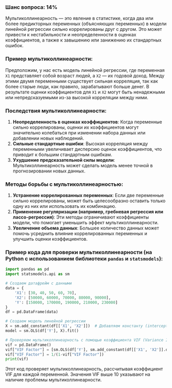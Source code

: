 ### Шанс вопроса: 14%

Мультиколлинеарность — это явление в статистике, когда два или более предикторных переменных (объясняющих переменных) в модели линейной регрессии сильно коррелированы друг с другом. Это может привести к нестабильности и неопределенности в оценках коэффициентов, а также к завышению или занижению их стандартных ошибок.

### Пример мультиколлинеарности:
Предположим, у нас есть модель линейной регрессии, где переменная `X1` представляет собой возраст людей, а `X2` — их годовой доход. Между этими двумя переменными существует сильная корреляция, так как более старые люди, как правило, зарабатывают больше денег. В результате оценки коэффициентов для `X1` и `X2` могут быть ненадежными или непредсказуемыми из-за высокой корреляции между ними.

### Последствия мультиколлинеарности:
1. **Неопределенность в оценках коэффициентов**: Когда переменные сильно коррелированы, оценки их коэффициентов могут значительно колебаться при изменении набора данных или добавлении новых наблюдений.
2. **Сильные стандартные ошибки**: Высокая корреляция между переменными увеличивает дисперсию оценок коэффициентов, что приводит к большим стандартным ошибкам.
3. **Ухудшение предсказательной силы модели**: Мультиколлинеарность может сделать модель менее точной в прогнозировании новых данных.

### Методы борьбы с мультиколлинеарностью:
1. **Устранение коррелированных переменных**: Если две переменные сильно коррелированы, может быть целесообразно оставить только одну из них или использовать их комбинацию.
2. **Применение регуляризации (например, гребневая регрессия или лассо-регрессия)**: Эти методы ограничивают коэффициенты модели, что помогает уменьшить эффект мультиколлинеарности.
3. **Увеличение объема данных**: Большее количество данных может помочь усреднить влияние коррелированных переменных и улучшить оценки коэффициентов.

### Пример кода для проверки мультиколлинеарности (на Python с использованием библиотеки `pandas` и `statsmodels`):
```python
import pandas as pd
import statsmodels.api as sm

# Создаем датафрейм с данными
data = {
    'X1': [30, 40, 50, 60, 70],
    'X2': [50000, 60000, 70000, 80000, 90000],
    'Y': [150000, 170000, 190000, 210000, 230000]
}
df = pd.DataFrame(data)

# Создаем модель линейной регрессии
X = sm.add_constant(df[['X1', 'X2']])  # Добавляем константу (intercept)
model = sm.OLS(df['Y'], X).fit()

# Проверяем мультиколлинеарность с помощью коэффициента VIF (Variance Inflation Factor)
vif = pd.DataFrame()
vif["VIF Factor"] = [sm.OLS(df['Y'], sm.add_constant(df[['X1', 'X2']].drop([col], axis=1))).fit().rsquared for col in df[['X1', 'X2']].columns]
vif["VIF Factor"] = 1/(1-vif["VIF Factor"])
print(vif)
```
Этот код проверяет мультиколлинеарность, рассчитывая коэффициент VIF для каждой переменной. Значения VIF выше 10 указывают на наличие проблемы мультиколлинеарности.
